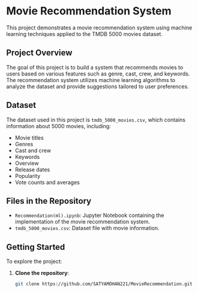 # Movie Recommendation System

This project demonstrates a movie recommendation system using machine learning techniques applied to the TMDB 5000 movies dataset.

## Project Overview

The goal of this project is to build a system that recommends movies to users based on various features such as genre, cast, crew, and keywords. The recommendation system utilizes machine learning algorithms to analyze the dataset and provide suggestions tailored to user preferences.

## Dataset

The dataset used in this project is `tmdb_5000_movies.csv`, which contains information about 5000 movies, including:

- Movie titles
- Genres
- Cast and crew
- Keywords
- Overview
- Release dates
- Popularity
- Vote counts and averages

## Files in the Repository

- `Recommendation(ml).ipynb`: Jupyter Notebook containing the implementation of the movie recommendation system.
- `tmdb_5000_movies.csv`: Dataset file with movie information.

## Getting Started

To explore the project:

1. **Clone the repository**:
   ```bash
   git clone https://github.com/SATYAMOHAN221/MovieRecommendation.git
